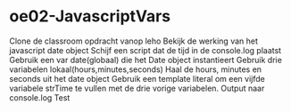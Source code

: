 # oe02-JavascriptVars
Clone de classroom opdracht vanop leho
Bekijk de werking van het javascript date object
Schijf een script dat de tijd in de console.log plaatst
Gebruik een var date(globaal) die het Date object instantieert
Gebruik drie variabelen lokaal(hours,minutes,seconds)
Haal de hours, minutes en seconds uit het date object
Gebruik een template literal om een vijfde variabele strTime te vullen met de drie vorige variabelen.
Output naar console.log
Test
